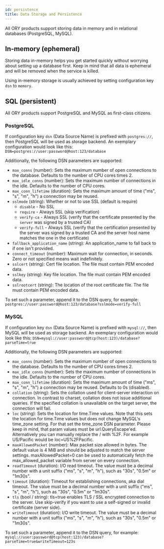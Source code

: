 ```yaml
---
id: persistence
title: Data Storage and Persistence
---
```


All ORY products support storing data in memory and in relational databases (PostgreSQL, MySQL).

## In-memory (ephemeral)

Storing data in-memory helps you get started quickly without worrying about setting up a database first. Keep in mind
that all data is ephemeral and will be removed when the service is killed.

Using in-memory storage is usually achieved by setting configuration key `dsn` to `memory`.

## SQL (persistent)

All ORY products support PostgreSQL and MySQL as first-class citizens.

### PostgreSQL

If configuration key `dsn` (Data Source Name) is prefixed with `postgres://`, then PostgreSQL will be used as storage
backend. An exemplary configuration would look like this: `DSN=postgres://user:password@host:123/database`

Additionally, the following DSN parameters are supported:

* `max_conns` (number): Sets the maximum number of open connections to the database. Defaults to the number of CPU cores times 2.
* `max_idle_conns` (number): Sets the maximum number of connections in the idle. Defaults to the number of CPU cores.
* `max_conn_lifetime` (duration): Sets the maximum amount of time ("ms", "s", "m", "h") a connection may be reused.
* `sslmode` (string): Whether or not to use SSL (default is require)
  * `disable` - No SSL
  * `require` - Always SSL (skip verification)
  * `verify-ca` - Always SSL (verify that the certificate presented by the
    `server` was signed by a trusted CA)
  * `verify-full` - Always SSL (verify that the certification presented by
    the server was signed by a trusted CA and the server host name
    matches the one in the certificate)
* `fallback_application_name` (string): An application_name to fall back to if one isn't provided.
* `connect_timeout` (number): Maximum wait for connection, in seconds. Zero or
  not specified means wait indefinitely.
* `sslcert` (string): Cert file location. The file must contain PEM encoded data.
* `sslkey` (string): Key file location. The file must contain PEM encoded data.
* `sslrootcert` (string): The location of the root certificate file. The file
  must contain PEM encoded data.

To set such a parameter, append it to the DSN query, for example: `postgres://user:password@host:123/database?sslmode=verify-full`

### MySQL

If configuration key `dsn` (Data Source Name) is prefixed with `mysql://`, then MySQL will be used as storage backend.
An exemplary configuration would look like this: `DSN=mysql://user:password@tcp(host:123)/database?parseTime=true`


Additionally, the following DSN parameters are supported:

* `max_conns` (number): Sets the maximum number of open connections to the database. Defaults to the number of CPU cores times 2.
* `max_idle_conns` (number): Sets the maximum number of connections in the idle. Defaults to the number of CPU cores.
* `max_conn_lifetime` (duration): Sets the maximum amount of time ("ms", "s", "m", "h") a connection may be reused.
  Defaults to 0s (disabled).
* `collation` (string): Sets the collation used for client-server interaction on connection. In contrast to charset,
  collation does not issue additional queries. If the specified collation is unavailable on the target server,
  the connection will fail.
* `loc` (string): Sets the location for time.Time values. Note that this sets the location for time.Time values
  but does not change MySQL's time_zone setting. For that set the time_zone DSN parameter. Please keep in mind,
  that param values must be url.QueryEscape'ed. Alternatively you can manually replace the / with %2F.
  For example US/Pacific would be loc=US%2FPacific.
* `maxAllowedPacket` (number): Max packet size allowed in bytes. The default value is 4 MiB and should be
  adjusted to match the server settings. maxAllowedPacket=0 can be used to automatically fetch the max_allowed_packet variable from server on every connection.
* `readTimeout` (duration): I/O read timeout. The value must be a decimal number with a unit suffix
  ("ms", "s", "m", "h"), such as "30s", "0.5m" or "1m30s".
* `timeout` (duration): Timeout for establishing connections, aka dial timeout. The value must be a decimal number with a unit suffix
  ("ms", "s", "m", "h"), such as "30s", "0.5m" or "1m30s".
* `tls` (bool / string): tls=true enables TLS / SSL encrypted connection to the server. Use skip-verify if
  you want to use a self-signed or invalid certificate (server side).
* `writeTimeout` (duration): I/O write timeout. The value must be a decimal number with a unit suffix
  ("ms", "s", "m", "h"), such as "30s", "0.5m" or "1m30s".
		  
To set such a parameter, append it to the DSN query, for example: `mysql://user:password@tcp(host:123)/database?parseTime=true&writeTimeout=123s`
